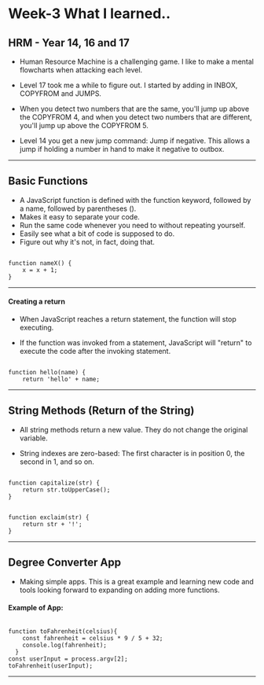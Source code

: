 # Week-3 What I learned..

## HRM - Year 14, 16 and 17

* Human Resource Machine is a challenging game. I like to make a mental flowcharts when attacking each level.

* Level 17 took me a while to figure out. I started by adding in INBOX, COPYFROM and JUMPS.

* When you detect two numbers that are the same, you'll jump up above the COPYFROM 4, and when you detect two numbers that are different, you'll jump up above the COPYFROM 5.

* Level 14 you get a new jump command: Jump if negative. This allows a jump if holding a number in hand to make it negative to outbox.

---

## Basic Functions

* A JavaScript function is defined with the function keyword, followed by a name, followed by parentheses ().
* Makes it easy to separate your code.
* Run the same code whenever you need to without repeating yourself.
* Easily see what a bit of code is supposed to do.
* Figure out why it's not, in fact, doing that.

```

function nameX() {
    x = x + 1;
}

```

---

#### Creating a return

* When JavaScript reaches a return statement, the function will stop executing.

* If the function was invoked from a statement, JavaScript will "return" to execute the code after the invoking statement.

```

function hello(name) {
    return 'hello' + name;

```

---

## String Methods (Return of the String)

* All string methods return a new value. They do not change the original variable.

* String indexes are zero-based: The first character is in position 0, the second in 1, and so on.

```

function capitalize(str) {
    return str.toUpperCase();
}

```

```

function exclaim(str) {
    return str + '!';
}

```

---

## Degree Converter App

* Making simple apps. This is a great example and learning new code and tools looking forward to expanding on adding more functions.

#### Example of App:

```

function toFahrenheit(celsius){
    const fahrenheit = celsius * 9 / 5 + 32;
    console.log(fahrenheit);
  }
const userInput = process.argv[2];
toFahrenheit(userInput);

```

---